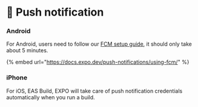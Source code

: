 # 📲 Push notification

### Android

For Android, users need to follow our [FCM setup guide](https://docs.expo.dev/push-notifications/using-fcm/), it should only take about 5 minutes.

{% embed url="https://docs.expo.dev/push-notifications/using-fcm/" %}



### iPhone

For iOS, EAS Build, EXPO will take care of push notification credentials automatically when you run a build.
